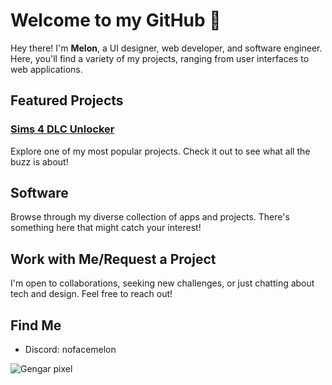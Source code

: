 # Welcome to my GitHub 🍉

Hey there! I'm **Melon**, a UI designer, web developer, and software engineer. Here, you'll find a variety of my projects, ranging from user interfaces to web applications.

## Featured Projects

### [Sims 4 DLC Unlocker](https://dlcunlocker.000webhostapp.com/index.html)
Explore one of my most popular projects. Check it out to see what all the buzz is about!

## Software

Browse through my diverse collection of apps and projects. There's something here that might catch your interest!

## Work with Me/Request a Project

I'm open to collaborations, seeking new challenges, or just chatting about tech and design. Feel free to reach out!

## Find Me

- Discord: nofacemelon

![Gengar pixel](https://user-images.githubusercontent.com/61595428/142208395-57ac45fe-a4b3-4d54-b3c8-4aef2d641f52.gif)
